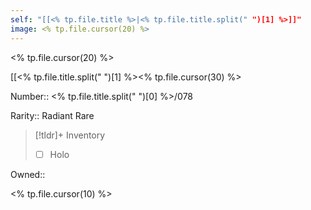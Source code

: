 ```yaml
---
self: "[[<% tp.file.title %>|<% tp.file.title.split(" ")[1] %>]]"
image: <% tp.file.cursor(20) %>
---
```


<% tp.file.cursor(20) %>

[[<% tp.file.title.split(" ")[1] %><% tp.file.cursor(30) %>

Number:: <% tp.file.title.split(" ")[0] %>/078

Rarity:: Radiant Rare

> [!tldr]+ Inventory
> - [ ] Holo

Owned:: 

<% tp.file.cursor(10) %>